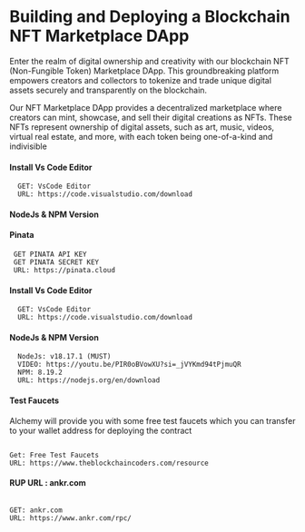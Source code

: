 # Building and Deploying a Blockchain NFT Marketplace DApp

Enter the realm of digital ownership and creativity with our blockchain NFT (Non-Fungible Token) Marketplace DApp. This groundbreaking platform empowers creators and collectors to tokenize and trade unique digital assets securely and transparently on the blockchain.

Our NFT Marketplace DApp provides a decentralized marketplace where creators can mint, showcase, and sell their digital creations as NFTs. These NFTs represent ownership of digital assets, such as art, music, videos, virtual real estate, and more, with each token being one-of-a-kind and indivisible

<!-- ## Project Overview -->

<!-- ![alt text](https://www.daulathussain.com/wp-content/uploads/2023/04/nft-marketplace.jpg) -->

<!-- ## Instruction -->

<!-- Kindly follow the following Instructions to run the project in your system and install the necessary requirements -->

<!-- - [Final Source Code](https://www.theblockchaincoders.com/sourceCode/nft-marketplace-project-source-code) -->

<!-- #### Setup Video -->

<!-- - [Final Code Setup video]() -->
<!-- 
```
  WATCH: Setup & Demo Of Project
``` -->

#### Install Vs Code Editor

```
  GET: VsCode Editor
  URL: https://code.visualstudio.com/download
```

#### NodeJs & NPM Version

<!-- ```
  NodeJs: v18.12.1
  NPM: 8.19.2
  URL: https://nodejs.org/en/download
  VIDEO: https://youtu.be/PIR0oBVowXU?si=_jVYKmd94tPjmuQR
``` -->

#### Pinata

```
 GET PINATA API KEY
 GET PINATA SECRET KEY
 URL: https://pinata.cloud
```

<!-- #### Clone Starter File

```
  GET: Project Starter File Download
``` -->

<!-- All you need to follow the complete project and follow the instructions which are explained in the tutorial by Daulat -->

<!-- ## Final Code Instruction -->

<!-- If you download the final source code then you can follow the following instructions to run the Dapp successfully

#### Setup Video

```
  WATCH: Setup & Demo Of Project
``` -->

<!-- #### Final Source Code

```
  Download the Final Source Code
  URL: https://www.theblockchaincoders.com/SourceCode
``` -->

#### Install Vs Code Editor

```
  GET: VsCode Editor
  URL: https://code.visualstudio.com/download
```

#### NodeJs & NPM Version

```
  NodeJs: v18.17.1 (MUST)
  VIDEO: https://youtu.be/PIR0oBVowXU?si=_jVYKmd94tPjmuQR
  NPM: 8.19.2
  URL: https://nodejs.org/en/download
```

#### Test Faucets

Alchemy will provide you with some free test faucets which you can transfer to your wallet address for deploying the contract

```

Get: Free Test Faucets
URL: https://www.theblockchaincoders.com/resource

```

<!-- #### RemixID

We are using RemixID for deploying the contract and generation of the ABI in the project, but you can use any other tools like Hardhat, etc.

```
  OPEN: RemixID
  URL: https://remix-project.org
``` -->

#### RUP URL : ankr.com

```

GET: ankr.com
URL: https://www.ankr.com/rpc/

```

<!-- ## Important Links

- [Get Pro Blockchain Developer Course](https://www.theblockchaincoders.com/pro-nft-marketplace)
- [Support Creator](https://bit.ly/Support-Creator)
- [All Projects Source Code](https://www.theblockchaincoders.com/SourceCode)

## Authors

- [@theblockchaincoders.com](https://www.theblockchaincoders.com/)
- [@consultancy](https://www.theblockchaincoders.com/consultancy)
- [@youtube](https://www.youtube.com/@daulathussain) -->
